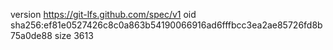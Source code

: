 version https://git-lfs.github.com/spec/v1
oid sha256:ef81e0527426c8c0a863b54190066916ad6fffbcc3ea2ae85726fd8b75a0de88
size 3613
